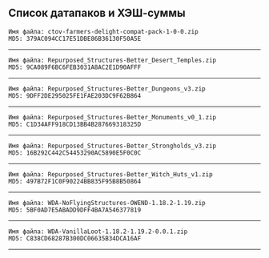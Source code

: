 ﻿## Список датапаков и ХЭШ-суммы

    Имя файла: ctov-farmers-delight-compat-pack-1-0-0.zip
    MD5: 379AC094CC17E51DBE86B36130F50A5E
---
    Имя файла: Repurposed_Structures-Better_Desert_Temples.zip
    MD5: 9CA089F6BC6FEB3031A8AC2E1D90AFFF
---
    Имя файла: Repurposed_Structures-Better_Dungeons_v3.zip
    MD5: 9DFF2DE295025FE1FAE203DC9F62B864
---
    Имя файла: Repurposed_Structures-Better_Monuments_v0_1.zip
    MD5: C1D34AFF918CD13BB4B287669318325D
---
    Имя файла: Repurposed_Structures-Better_Strongholds_v3.zip
    MD5: 16B292C442C54453290AC5890E5F0C0C
---
    Имя файла: Repurposed_Structures-Better_Witch_Huts_v1.zip
    MD5: 497B72F1C0F90224BB835F95B8B50864
---
    Имя файла: WDA-NoFlyingStructures-OWEND-1.18.2-1.19.zip
    MD5: 5BF0AD7E5ABADD9DFF4BA7A546377819
---
    Имя файла: WDA-VanillaLoot-1.18.2-1.19.2-0.0.1.zip
    MD5: C838CD68287B300DC06635B34DCA16AF
---

